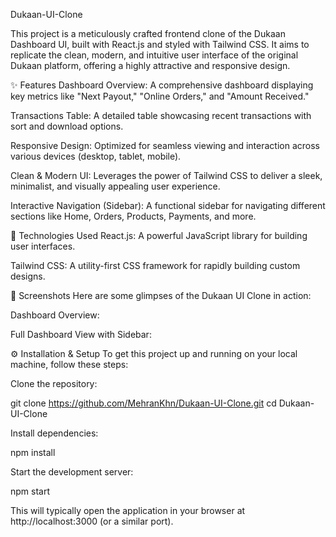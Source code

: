 Dukaan-UI-Clone

This project is a meticulously crafted frontend clone of the Dukaan Dashboard UI, built with React.js and styled with Tailwind CSS. It aims to replicate the clean, modern, and intuitive user interface of the original Dukaan platform, offering a highly attractive and responsive design.

✨ Features Dashboard Overview: A comprehensive dashboard displaying key metrics like "Next Payout," "Online Orders," and "Amount Received."

Transactions Table: A detailed table showcasing recent transactions with sort and download options.

Responsive Design: Optimized for seamless viewing and interaction across various devices (desktop, tablet, mobile).

Clean & Modern UI: Leverages the power of Tailwind CSS to deliver a sleek, minimalist, and visually appealing user experience.

Interactive Navigation (Sidebar): A functional sidebar for navigating different sections like Home, Orders, Products, Payments, and more.

🚀 Technologies Used React.js: A powerful JavaScript library for building user interfaces.

Tailwind CSS: A utility-first CSS framework for rapidly building custom designs.

📸 Screenshots Here are some glimpses of the Dukaan UI Clone in action:

Dashboard Overview:

Full Dashboard View with Sidebar:

⚙️ Installation & Setup To get this project up and running on your local machine, follow these steps:

Clone the repository:

git clone https://github.com/MehranKhn/Dukaan-UI-Clone.git cd Dukaan-UI-Clone

Install dependencies:

npm install

Start the development server:

npm start

This will typically open the application in your browser at http://localhost:3000 (or a similar port).